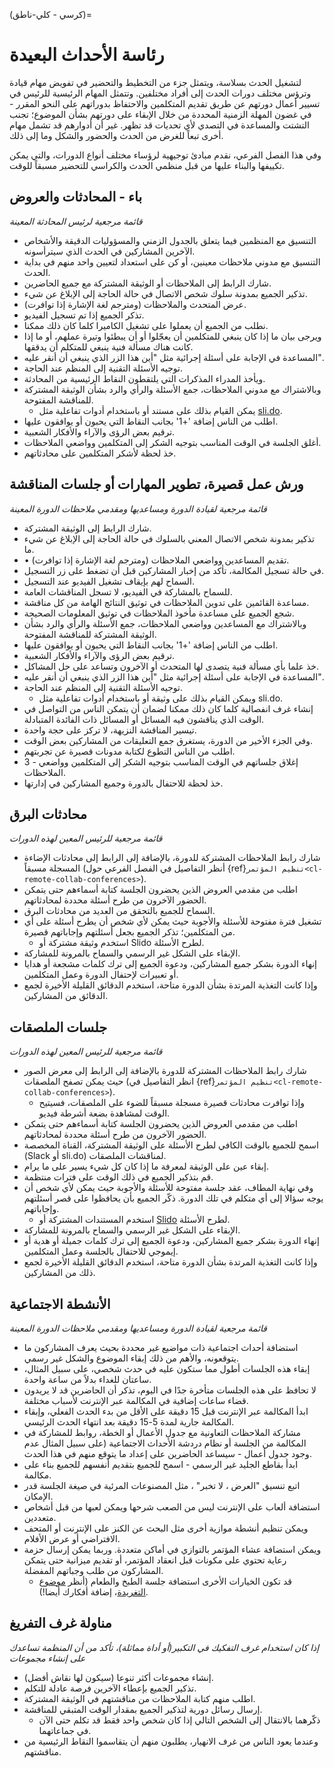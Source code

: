 (كرسي - كلي-ناطق)=
# رئاسة الأحداث البعيدة

لتشغيل الحدث بسلاسة، ويتمثل جزء من التخطيط والتحضير في تفويض مهام قيادة وترؤس مختلف دورات الحدث إلى أفراد مختلفين. وتتمثل المهام الرئيسية للرئيس في تسيير أعمال دورتهم عن طريق تقديم المتكلمين والاحتفاظ بدوراتهم على النحو المقرر - في غضون المهلة الزمنية المحددة من خلال الإبقاء على دورتهم بشأن الموضوع؛ تجنب التشتت والمساعدة في التصدي لأي تحديات قد تظهر. غير أن أدوارهم قد تشمل مهام أخرى تبعاً للغرض من الحدث والحضور والشكل وما إلى ذلك.

وفي هذا الفصل الفرعي، نقدم مبادئ توجيهية لرؤساء مختلف أنواع الدورات، والتي يمكن تكييفها والبناء عليها من قبل منظمي الحدث والكراسي للتحضير مسبقاً للوقت.

## باء - المحادثات والعروض
*قائمة مرجعية لرئيس المحادثة المعينة*

- التنسيق مع المنظمين فيما يتعلق بالجدول الزمني والمسؤوليات الدقيقة والأشخاص الآخرين المشاركين في الحدث الذي سيترأسونه.
- التنسيق مع مدوني ملاحظات معينين، أو كن على استعداد لتعيين واحد منهم في بداية الحدث.
- شارك الرابط إلى الملاحظات أو الوثيقة المشتركة مع جميع الحاضرين.
- تذكير الجميع بمدونة سلوك شخص الاتصال في حالة الحاجة إلى الإبلاغ عن شيء.
- عرض المتحدث والملاحظات (ومترجم لغة الإشارة إذا توافرت).
- تذكر الجميع إذا تم تسجيل الفيديو.
- نطلب من الجميع أن يعملوا على تشغيل الكاميرا كلما كان ذلك ممكنا.
- ويرجى بيان ما إذا كان ينبغي للمتكلمين أن يعجّلوا أو أن يبطئوا وتيرة عملهم، أو ما إذا كانت هناك مسألة فنية ينبغي للمتكلم أن يدققها.
- المساعدة في الإجابة على أسئلة إجرائية مثل "أين هذا الزر الذي ينبغي أن أنقر عليه".
- توجيه الأسئلة التقنية إلى المنظم عند الحاجة.
- ويأخذ المدراء المذكرات التي يلتقطون النقاط الرئيسية من المحادثة.
- وبالاشتراك مع مدوني الملاحظات، جمع الأسئلة والرأي والرد بشأن الوثيقة المشتركة للمناقشة المفتوحة.
  - يمكن القيام بذلك على مستند أو باستخدام أدوات تفاعلية مثل [sli.do](https://www.sli.do/).
- اطلب من الناس إضافة '+1' بجانب النقاط التي يحبون أو يوافقون عليها.
- ترقيم بعض الرؤى والآراء والأفكار الشعبية.
- أغلق الجلسة في الوقت المناسب بتوجيه الشكر إلى المتكلمين وواضعي الملاحظات.
- خذ لحظة لأشكر المتكلمين على محادثاتهم.

## ورش عمل قصيرة، تطوير المهارات أو جلسات المناقشة

*قائمة مرجعية لقيادة الدورة ومساعديها ومقدمي ملاحظات الدورة المعينة*
- شارك الرابط إلى الوثيقة المشتركة.
- تذكير بمدونة شخص الاتصال المعني بالسلوك في حالة الحاجة إلى الإبلاغ عن شيء ما.
- • تقديم المساعدين وواضعي الملاحظات (ومترجم لغة الإشارة إذا توافرت).
- في حالة تسجيل المكالمة، تأكد من إخبار المشاركين قبل أن تضغط على زر التسجيل.
- السماح لهم بإيقاف تشغيل الفيديو عند التسجيل.
- للسماح بالمشاركة في الفيديو، لا تسجل المناقشات العامة.
- مساعدة القائمين على تدوين الملاحظات في توثيق النتائج الهامة من كل مناقشة.
- شجع الجميع على مساعدة مأخوذ الملاحظات في توثيق المعلومات الصحيحة.
- وبالاشتراك مع المساعدين وواضعي الملاحظات، جمع الأسئلة والرأي والرد بشأن الوثيقة المشتركة للمناقشة المفتوحة.
- اطلب من الناس إضافة '+1' بجانب النقاط التي يحبون أو يوافقون عليها.
- ترقيم بعض الرؤى والآراء والأفكار الشعبية.
- خذ علما بأي مسألة فنية يتصدى لها المتحدث أو الآخرون وتساعد على حل المشاكل.
- المساعدة في الإجابة على أسئلة إجرائية مثل "أين هذا الزر الذي ينبغي أن أنقر عليه".
- توجيه الأسئلة التقنية إلى المنظم عند الحاجة.
  - ويمكن القيام بذلك على وثيقة أو باستخدام أدوات تفاعلية مثل sli.do.
- إنشاء غرف انفصالية كلما كان ذلك ممكنا لضمان أن يتمكن الناس من التواصل في الوقت الذي يناقشون فيه المسائل أو المسائل ذات الفائدة المتبادلة.
- تيسير المناقشة النزيهة، لا تركز على حجة واحدة.
- وفي الجزء الأخير من الدورة، يستغرق جمع التعليقات من المشاركين بعض الوقت.
- اطلب من الناس التطوع لكتابة مدونات قصيرة عن تجربتهم.
- 3 - إغلاق جلساتهم في الوقت المناسب بتوجيه الشكر إلى المتكلمين وواضعي الملاحظات.
- خذ لحظة للاحتفال بالدورة وجميع المشاركين في إدارتها.

## محادثات البرق

*قائمة مرجعية للرئيس المعين لهذه الدورات*

- شارك رابط الملاحظات المشتركة للدورة، بالإضافة إلى الرابط إلى محادثات الإضاءة المسجلة مسبقاً (أنظر التفاصيل في الفصل الفرعي حول {ref}`تنظيم المؤتمر<cl-remote-collab-conferences>`).
- اطلب من مقدمي العروض الذين يحضرون الجلسة كتابة أسماءهم حتى يتمكن الحضور الآخرون من طرح أسئلة محددة لمحادثاتهم.
- السماح للجميع بالتحقق من العديد من محادثات البرق.
- تشغيل فترة مفتوحة للأسئلة والأجوبة حيث يمكن لأي شخص أن يطرح أسئلة على أي من المتكلمين؛ تذكر الجميع بجعل أسئلتهم وإجاباتهم قصيرة.
  - استخدم وثيقة مشتركة أو Slido لطرح الأسئلة.
- الإبقاء على الشكل غير الرسمي والسماح بالمرونة للمشاركة.
- إنهاء الدورة بشكر جميع المشاركين، ودعوة الجميع إلى ترك كلمات مشجعة أو هدايا أو تعبيرات لإحتفال الدورة وعمل المتكلمين.
- وإذا كانت التغذية المرتدة بشأن الدورة متاحة، استخدم الدقائق القليلة الأخيرة لجمع الدقائق من المشاركين.

## جلسات الملصقات

*قائمة مرجعية للرئيس المعين لهذه الدورات*

- شارك رابط الملاحظات المشتركة للدورة بالإضافة إلى الرابط إلى معرض الصور حيث يمكن تصفح الملصقات (انظر التفاصيل في {ref}`تنظيم المؤتمر<cl-remote-collab-conferences>`).
  - وإذا توافرت محادثات قصيرة مسجلة مسبقاً للضوء على الملصقات، فسيتيح الوقت لمشاهدة بضعة أشرطة فيديو.
- اطلب من مقدمي العروض الذين يحضرون الجلسة كتابة أسماءهم حتى يتمكن الحضور الآخرون من طرح أسئلة محددة لمحادثاتهم.
- اسمح للجميع بالوقت الكافي لطرح الأسئلة على الوثيقة المشتركة، القناة المخصصة (Slack أو sli.do) لمناقشات الملصقات.
- إبقاء عين على الوثيقة لمعرفة ما إذا كان كل شيء يسير على ما يرام.
- قم بتذكير الجميع في ذلك الوقت على فترات منتظمة.
- وفي نهاية المطاف، عقد جلسة مفتوحة للأسئلة والأجوبة حيث يمكن لأي شخص أن يوجه سؤالا إلى أي متكلم في تلك الدورة. ذكّر الجميع بأن يحافظوا على قصر أسئلتهم وإجاباتهم.
  - استخدم المستندات المشتركة أو [Slido](https://www.sli.do/) لطرح الأسئلة.
- الإبقاء على الشكل غير الرسمي والسماح بالمرونة للمشاركة.
- إنهاء الدورة بشكر جميع المشاركين، ودعوة الجميع إلى ترك كلمات جميلة أو هدية أو إيموجي للاحتفال بالجلسة وعمل المتكلمين.
- وإذا كانت التغذية المرتدة بشأن الدورة متاحة، استخدم الدقائق القليلة الأخيرة لجمع ذلك من المشاركين.

## الأنشطة الاجتماعية

*قائمة مرجعية لقيادة الدورة ومساعديها ومقدمي ملاحظات الدورة المعينة*
- استضافة أحداث اجتماعية ذات مواضيع غير محددة بحيث يعرف المشاركون ما يتوقعونه، والأهم من ذلك إبقاء الموضوع والشكل غير رسمي.
- إبقاء هذه الجلسات أطول مما ستكون عليه في حدث شخصي، على سبيل المثال، ساعتان للغداء بدلاً من ساعة واحدة.
- لا تحافظ على هذه الجلسات متأخرة جدًا في اليوم، تذكر أن الحاضرين قد لا يريدون قضاء ساعات إضافية في المكالمة عبر الإنترنت لأسباب مختلفة.
- ابدأ المكالمة عبر الإنترنت قبل 15 دقيقة على الأقل من بدء الحدث الفعلي، وإبقاء المكالمة جارية لمدة 5-15 دقيقة بعد انتهاء الحدث الرئيسي.
- مشاركة الملاحظات التعاونية مع جدول الأعمال أو الخطة، روابط للمشاركة في المكالمة من الجلسة أو نظام دردشة الأحداث الاجتماعية (على سبيل المثال عدم وجود جدول أعمال - سيساعد الحاضرين على إعداد ما يتوقع منهم في هذا الحدث.
- ابدأ بقاطع الجليد غير الرسمي - اسمح للجميع بتقديم أنفسهم للجميع بناء على مكالمة.
- اتبع تنسيق "العرض ، لا تخبر" ، مثل المصنوعات المرئية في صيغة الجلسة قدر الإمكان.
- استضافة ألعاب على الإنترنت ليس من الصعب شرحها ويمكن لعبها من قبل أشخاص متعددين.
- ويمكن تنظيم أنشطة موازية أخرى مثل البحث عن الكنز على الإنترنت أو المتحف الافتراضي أو عرض الأفلام.
- ويمكن استضافة عشاء المؤتمر بالتوازي في أماكن متعددة. وربما يمكن إرسال حزمة رعاية تحتوي على مكونات قبل انعقاد المؤتمر، أو تقديم ميزانية حتى يتمكن المشاركون من طلب وجباتهم المفضلة.
  - قد تكون الخيارات الأخرى استضافة جلسة الطبخ والطعام (أنظر [موضوع التغريدة](https://twitter.com/kevin_kunzmann/status/1240921979462520834)، إضافة أفكارك أيضا!).

## مناولة غرف التفريغ

*إذا كان استخدام غرف التفكيك في التكبير(أو أداة مماثلة)، تأكد من أن المنظمة تساعدك على إنشاء مجموعات*

- إنشاء مجموعات أكثر تنوعا (سيكون لها نقاش أفضل).
- تذكير الجميع بإعطاء الآخرين فرصة عادلة للتكلم.
- اطلب منهم كتابة الملاحظات من مناقشتهم في الوثيقة المشتركة.
- إرسال رسائل دورية لتذكير الجميع بمقدار الوقت المتبقي للمناقشة.
  - ذكّرهما بالانتقال إلى الشخص التالي إذا كان شخص واحد فقط قد تكلم حتى الآن في جماعاتهما.
- وعندما يعود الناس من غرف الانهيار، يطلبون منهم أن يتقاسموا النقاط الرئيسية من مناقشتهم.
